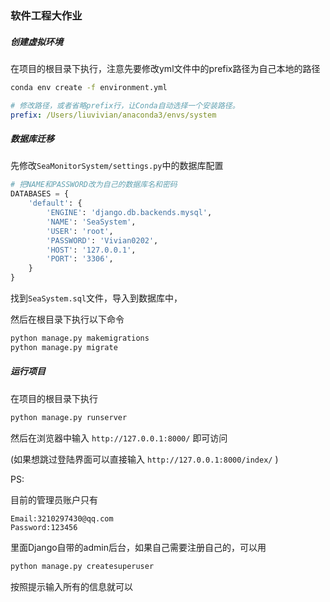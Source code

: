 ### 软件工程大作业
##### 创建虚拟环境
在项目的根目录下执行，注意先要修改yml文件中的prefix路径为自己本地的路径
```bash
conda env create -f environment.yml
```
```yml
# 修改路径，或者省略prefix行，让Conda自动选择一个安装路径。
prefix: /Users/liuvivian/anaconda3/envs/system
```
##### 数据库迁移
先修改`SeaMonitorSystem/settings.py`中的数据库配置
```python
# 把NAME和PASSWORD改为自己的数据库名和密码
DATABASES = {
    'default': {
        'ENGINE': 'django.db.backends.mysql',
        'NAME': 'SeaSystem',
        'USER': 'root',
        'PASSWORD': 'Vivian0202',
        'HOST': '127.0.0.1',
        'PORT': '3306',
    }
}
```
找到`SeaSystem.sql`文件，导入到数据库中，

然后在根目录下执行以下命令
```bash
python manage.py makemigrations
python manage.py migrate
```

##### 运行项目
在项目的根目录下执行
```bash
python manage.py runserver
```
然后在浏览器中输入 `http://127.0.0.1:8000/` 即可访问

(如果想跳过登陆界面可以直接输入 `http://127.0.0.1:8000/index/` )

PS:

目前的管理员账户只有
```
Email:3210297430@qq.com
Password:123456
```
里面Django自带的admin后台，如果自己需要注册自己的，可以用
```bash
python manage.py createsuperuser
```
按照提示输入所有的信息就可以